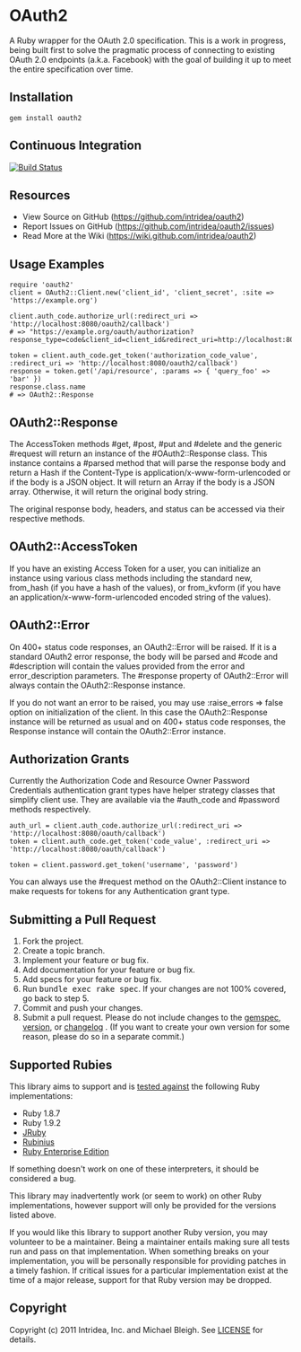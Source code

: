 # OAuth2
A Ruby wrapper for the OAuth 2.0 specification. This is a work in progress, being built first to solve the pragmatic process of connecting to existing OAuth 2.0 endpoints (a.k.a. Facebook) with the goal of building it up to meet the entire specification over time.

## <a name="installation">Installation</a>
    gem install oauth2

## <a name="ci">Continuous Integration</a>
[![Build Status](https://secure.travis-ci.org/intridea/oauth2.png)](http://travis-ci.org/intridea/oauth2)

## <a name="resources">Resources</a>
* View Source on GitHub (https://github.com/intridea/oauth2)
* Report Issues on GitHub (https://github.com/intridea/oauth2/issues)
* Read More at the Wiki (https://wiki.github.com/intridea/oauth2)

## <a name="examples">Usage Examples</a>
    require 'oauth2'
    client = OAuth2::Client.new('client_id', 'client_secret', :site => 'https://example.org')

    client.auth_code.authorize_url(:redirect_uri => 'http://localhost:8080/oauth2/callback')
    # => "https://example.org/oauth/authorization?response_type=code&client_id=client_id&redirect_uri=http://localhost:8080/oauth2/callback"

    token = client.auth_code.get_token('authorization_code_value', :redirect_uri => 'http://localhost:8080/oauth2/callback')
    response = token.get('/api/resource', :params => { 'query_foo' => 'bar' })
    response.class.name
    # => OAuth2::Response

## <a name="response">OAuth2::Response</a>
The AccessToken methods #get, #post, #put and #delete and the generic #request will return an instance of the #OAuth2::Response class.
This instance contains a #parsed method that will parse the response body and return a Hash if the Content-Type is application/x-www-form-urlencoded or if the body is a JSON object.  It will return an Array if the body is a JSON array.  Otherwise, it will return the original body string.

The original response body, headers, and status can be accessed via their respective methods.

## <a name="access_token">OAuth2::AccessToken</a>
If you have an existing Access Token for a user, you can initialize an instance using various class methods including the standard new, from_hash (if you have a hash of the values), or from_kvform (if you have an application/x-www-form-urlencoded encoded string of the values).

## <a name="error">OAuth2::Error</a>
On 400+ status code responses, an OAuth2::Error will be raised.  If it is a standard OAuth2 error response, the body will be parsed and #code and #description will contain the values provided from the error and error_description parameters.  The #response property of OAuth2::Error will always contain the OAuth2::Response instance.

If you do not want an error to be raised, you may use :raise_errors => false option on initialization of the client.  In this case the OAuth2::Response instance will be returned as usual and on 400+ status code responses, the Response instance will contain the OAuth2::Error instance.

## <a name="authorization_grants">Authorization Grants</a>
Currently the Authorization Code and Resource Owner Password Credentials authentication grant types have helper strategy classes that simplify client use.  They are available via the #auth_code and #password methods respectively.

    auth_url = client.auth_code.authorize_url(:redirect_uri => 'http://localhost:8080/oauth/callback')
    token = client.auth_code.get_token('code_value', :redirect_uri => 'http://localhost:8080/oauth/callback')

    token = client.password.get_token('username', 'password')

You can always use the #request method on the OAuth2::Client instance to make requests for tokens for any Authentication grant type.

## <a name="pulls">Submitting a Pull Request</a>
1. Fork the project.
2. Create a topic branch.
3. Implement your feature or bug fix.
4. Add documentation for your feature or bug fix.
5. Add specs for your feature or bug fix.
6. Run <tt>bundle exec rake spec</tt>. If your changes are not 100% covered, go back to step 5.
7. Commit and push your changes.
8. Submit a pull request. Please do not include changes to the [gemspec](https://github.com/intridea/oauth2/blob/master/oauth2.gemspec), [version](https://github.com/intridea/oauth2/blob/master/lib/oauth2/version.rb), or [changelog](https://github.com/intridea/oauth2/wiki/Changelg) . (If you want to create your own version for some reason, please do so in a separate commit.)

## <a name="rubies">Supported Rubies</a>
This library aims to support and is [tested
against](http://travis-ci.org/intridea/oauth2) the following Ruby
implementations:

* Ruby 1.8.7
* Ruby 1.9.2
* [JRuby](http://www.jruby.org/)
* [Rubinius](http://rubini.us/)
* [Ruby Enterprise Edition](http://www.rubyenterpriseedition.com/)

If something doesn't work on one of these interpreters, it should be considered
a bug.

This library may inadvertently work (or seem to work) on other Ruby
implementations, however support will only be provided for the versions listed
above.

If you would like this library to support another Ruby version, you may
volunteer to be a maintainer. Being a maintainer entails making sure all tests
run and pass on that implementation. When something breaks on your
implementation, you will be personally responsible for providing patches in a
timely fashion. If critical issues for a particular implementation exist at the
time of a major release, support for that Ruby version may be dropped.

## <a name="copyright">Copyright</a>
Copyright (c) 2011 Intridea, Inc. and Michael Bleigh.
See [LICENSE](https://github.com/intridea/oauth2/blob/master/LICENSE.md) for details.
